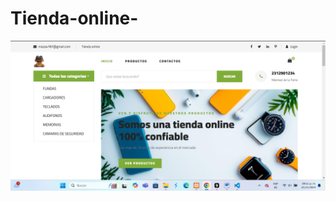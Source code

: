 # Tienda-online-
<img width="950" alt="shop1" src="https://github.com/Alfredo0701/Tienda-Online/blob/main/Pantalla%20de%20Inicio%20del%20sistema.png">
